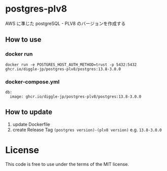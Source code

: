 # postgres-plv8

AWS に準じた postgreSQL - PLV8 のバージョンを作成する

## How to use

### docker run

```
docker run -e POSTGRES_HOST_AUTH_METHOD=trust -p 5432:5432 ghcr.io/diggle-jp/postgres-plv8/postgres:13.8-3.0.0
```

### docker-compose.yml

```
db:
  image: ghcr.io/diggle-jp/postgres-plv8/postgres:13.8-3.0.0
```

## How to update

1. update Dockerfile
2. create Release Tag `(postgres version)-(plv8 version)` e.g. `13.8-3.0.0`

# License

This code is free to use under the terms of the MIT license.
